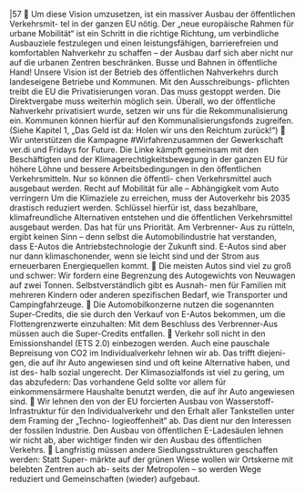 |57 
 Um diese Vision umzusetzen, ist ein massiver Ausbau der öffentlichen Verkehrsmit-
tel in der ganzen EU nötig. Der „neue europäische Rahmen für urbane Mobilität“ ist 
ein Schritt in die richtige Richtung, um verbindliche Ausbauziele festzulegen und 
einen leistungsfähigen, barrierefreien und komfortablen Nahverkehr zu schaffen – 
der Ausbau darf sich aber nicht nur auf die urbanen Zentren beschränken. 
Busse und Bahnen in öffentliche Hand! Unsere Vision ist der Betrieb des öffentlichen 
Nahverkehrs durch landeseigene Betriebe und Kommunen. Mit den Ausschreibungs-
pflichten treibt die EU die Privatisierungen voran. Das muss gestoppt werden. Die 
Direktvergabe muss weiterhin möglich sein. Überall, wo der öffentliche Nahverkehr 
privatisiert wurde, setzen wir uns für die Rekommunalisierung ein. Kommunen können 
hierfür auf den Kommunalisierungsfonds zugreifen. (Siehe Kapitel 1, „Das Geld ist da: 
Holen wir uns den Reichtum zurück!“) 
 Wir unterstützen die Kampagne #Wirfahrenzusammen der Gewerkschaft ver.di und 
Fridays for Future. Die Linke kämpft gemeinsam mit den Beschäftigten und der 
Klimagerechtigkeitsbewegung in der ganzen EU für höhere Löhne und bessere 
Arbeitsbedingungen in den öffentlichen Verkehrsmitteln. Nur so können die öffentli-
chen Verkehrsmittel auch ausgebaut werden. 
Recht auf Mobilität für alle – Abhängigkeit vom Auto verringern 
Um die Klimaziele zu erreichen, muss der Autoverkehr bis 2035 drastisch reduziert 
werden. Schlüssel hierfür ist, dass bezahlbare, klimafreundliche Alternativen entstehen 
und die öffentlichen Verkehrsmittel ausgebaut werden. Das hat für uns Priorität. Am 
Verbrenner- Aus zu rütteln, ergibt keinen Sinn – denn selbst die Automobilindustrie hat 
verstanden, dass E-Autos die Antriebstechnologie der Zukunft sind. E-Autos sind aber 
nur dann klimaschonender, wenn sie leicht sind und der Strom aus erneuerbaren 
Energiequellen kommt. 
 Die meisten Autos sind viel zu groß und schwer: Wir fordern eine Begrenzung des 
Autogewichts von Neuwagen auf zwei Tonnen. Selbstverständlich gibt es Ausnah-
men für Familien mit mehreren Kindern oder anderen spezifischen Bedarf, wie 
Transporter und Campingfahrzeuge. 
 Die Automobilkonzerne nutzen die sogenannten Super-Credits, die sie durch den 
Verkauf von E-Autos bekommen, um die Flottengrenzwerte einzuhalten: Mit dem 
Beschluss des Verbrenner-Aus müssen auch die Super-Credits entfallen. 
 Verkehr soll nicht in den Emissionshandel (ETS 2.0) einbezogen werden. Auch eine 
pauschale Bepreisung von CO2 im Individualverkehr lehnen wir ab. Das trifft diejeni-
gen, die auf ihr Auto angewiesen sind und oft keine Alternative haben, und ist des-
halb sozial ungerecht. Der Klimasozialfonds ist viel zu gering, um das abzufedern: 
Das vorhandene Geld sollte vor allem für einkommensärmere Haushalte benutzt 
werden, die auf ihr Auto angewiesen sind. 
 Wir lehnen den von der EU forcierten Ausbau von Wasserstoff-Infrastruktur für den 
Individualverkehr und den Erhalt aller Tankstellen unter dem Framing der „Techno-
logieoffenheit“ ab. Das dient nur den Interessen der fossilen Industrie. Den Ausbau 
von öffentlichen E-Ladesäulen lehnen wir nicht ab, aber wichtiger finden wir den 
Ausbau des öffentlichen Verkehrs. 
 Langfristig müssen andere Siedlungsstrukturen geschaffen werden: Statt Super-
märkte auf der grünen Wiese wollen wir Ortskerne mit belebten Zentren auch ab-
seits der Metropolen – so werden Wege reduziert und Gemeinschaften (wieder) 
aufgebaut. 
